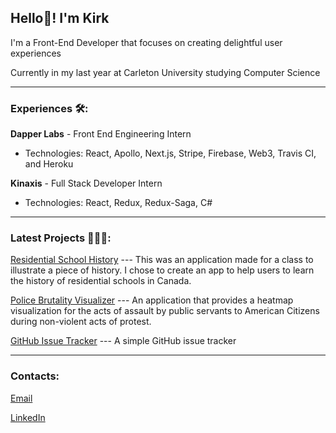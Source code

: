 ## Hello👋! I'm Kirk
I'm a Front-End Developer that focuses on creating delightful user experiences

Currently in my last year at Carleton University studying Computer Science

---
### Experiences 🛠️:

**Dapper Labs** - Front End Engineering Intern
- Technologies: React, Apollo, Next.js, Stripe, Firebase, Web3, Travis CI, and Heroku

**Kinaxis** - Full Stack Developer Intern
- Technologies: React, Redux, Redux-Saga, C#


---
### Latest Projects 👨🏻‍💻:

[Residential School History](https://rshistory.vercel.app/start) --- This was an application made for a class to illustrate a piece of history. I chose to create an app to help users to learn the history of residential schools in Canada.

[Police Brutality Visualizer](https://brutalityvisualizer.app/) --- An application that provides a heatmap visualization for the acts of assault by public servants to American Citizens during non-violent acts of protest.

[GitHub Issue Tracker](https://jkirkyuan.github.io/Issue-Tracker/#/) --- A simple GitHub issue tracker

---
### Contacts:

[Email](mailto:yuanjt810@gmail.com)

[LinkedIn](https://www.linkedin.com/in/jiatianyuan/)

<!--
**JKirkYuan/JKirkYuan** is a ✨ _special_ ✨ repository because its `README.md` (this file) appears on your GitHub profile.

Here are some ideas to get you started:

- 🔭 I’m currently working on ...
- 🌱 I’m currently learning ...
- 👯 I’m looking to collaborate on ...
- 🤔 I’m looking for help with ...
- 💬 Ask me about ...
- 📫 How to reach me: ...
- 😄 Pronouns: ...
- ⚡ Fun fact: ...
-->
